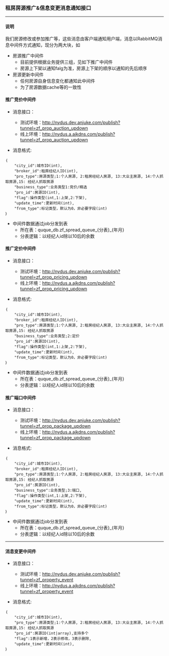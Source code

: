 ### 租房房源推广&信息变更消息通知接口
___

#### 说明

我们房源修改或参加推广等，这些消息由客户端通知用户端，消息以RabbitMQ消息中间件方式通知，现分为两大块，如

* 房源推广中间件
  * 目前提供根据业务提供三组，见如下推广中间件
  * 房源上下架以通知falg为准，房源上下架的顺序以通知的先后顺序
* 房源更新中间件
    * 任何房源自身信息变化都通知此中间件
    * 为了房源数据cache等的一致性


#### 推广竞价中间件

* 消息接口：

    * 测试环境：http://nydus.dev.anjuke.com/publish?tunnel=zf_prop_auction_updown
    * 线上环境：http://nydus.a.ajkdns.com/publish?tunnel=zf_prop_auction_updown
    
* 消息格式:

```
｛
    "city_id":城市ID(int),
    "broker_id":租房经纪人ID(int),
    "pro_type":房源类型;1:个人房源, 2:租房经纪人房源, 13:大业主房源, 14:个人抓取房源,15: 经纪人抓取房源
    "business_type":业务类型1:竞价/精选
    "pro_id":房源ID(int),
    "flag":操作类型(int,1:上架,2:下架),
    "update_time":更新时间(int),
    "from_type":标记类型，默认为0，非必要字段(int)
｝

```
* 中间件数据通过job分发到表
    * 所在表：quque_db.zf\_spread\_queue\_{分表}\_{年月}
    * 分表逻辑：以经纪人id除以10后的余数
    
#### 推广定价中间件

* 消息接口：

    * 测试环境：http://nydus.dev.anjuke.com/publish?tunnel=zf_prop_pricing_updown
    * 线上环境：http://nydus.a.ajkdns.com/publish?tunnel=zf_prop_pricing_updown
    
* 消息格式:

```
｛
    "city_id":城市ID(int),
    "broker_id":租房经纪人ID(int),
    "pro_type":房源类型;1:个人房源, 2:租房经纪人房源, 13:大业主房源, 14:个人抓取房源,15: 经纪人抓取房源
    "business_type":业务类型;2:定价
    "pro_id":房源ID(int),
    "flag":操作类型(int,1:上架,2:下架),
    "update_time":更新时间(int),
    "from_type":标记类型，默认为0，非必要字段(int)
｝

```
* 中间件数据通过job分发到表
    * 所在表：quque_db.zf\_spread\_queue\_{分表}\_{年月}
    * 分表逻辑：以经纪人id除以10后的余数
    

#### 推广端口中间件

* 消息接口：

    * 测试环境：http://nydus.dev.anjuke.com/publish?tunnel=zf_prop_package_updown
    * 线上环境：http://nydus.a.ajkdns.com/publish?tunnel=zf_prop_package_updown
    
* 消息格式:

```
｛
    "city_id":城市ID(int),
    "broker_id":租房经纪人ID(int),
    "pro_type":房源类型;1:个人房源, 2:租房经纪人房源, 13:大业主房源, 14:个人抓取房源,15: 经纪人抓取房源
    "pro_id":房源ID(int),
    "business_type":业务类型;3:端口,
    "flag":操作类型(int,1:上架,2:下架),
    "update_time":更新时间(int),
    "from_type":标记类型，默认为0，非必要字段(int)
｝

```
* 中间件数据通过job分发到表
    * 所在表：quque_db.zf\_spread\_queue\_{分表}\_{年月}
    * 分表逻辑：以经纪人id除以10后的余数
    
___
 
#### 消息变更中间件


* 消息接口：

    * 测试环境：http://nydus.dev.anjuke.com/publish?tunnel=zf_property_event
    * 线上环境：http://nydus.a.ajkdns.com/publish?tunnel=zf_property_event
    
* 消息格式:


```
｛
    "city_id":城市ID(int),
    "pro_type":房源类型;1:个人房源, 2:租房经纪人房源, 13:大业主房源, 14:个人抓取房源,15: 经纪人抓取房源
    "pro_id":房源ID(int|array),支持多个
    "flag":1表示新增，2表示修改，3表示删除,
    "update_time":更新时间(int),
｝

```    

    
    






